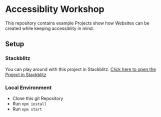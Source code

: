 # Accessiblity Workshop

This repository contains example Projects show how Websites can be created while keeping accessiblity in mind.

## Setup

### Stackblitz

You can play around with this project in Stackblitz. [Click here to open the Project in Stackblitz](https://stackblitz.com/github/ThomasPfeiffer/accessiblity.workshop)

### Local Environment

- Clone this git Repository
- Run `npm install`
- Run `npm start`
